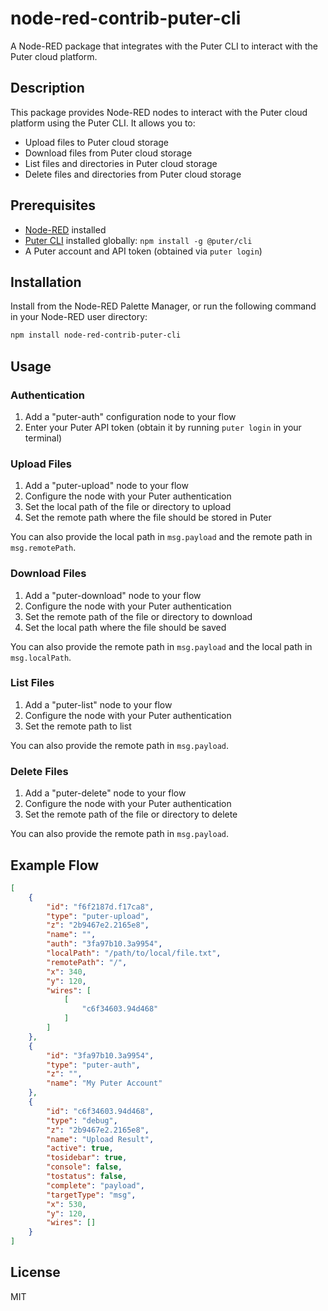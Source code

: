 # node-red-contrib-puter-cli

A Node-RED package that integrates with the Puter CLI to interact with the Puter cloud platform.

## Description

This package provides Node-RED nodes to interact with the Puter cloud platform using the Puter CLI. It allows you to:

- Upload files to Puter cloud storage
- Download files from Puter cloud storage
- List files and directories in Puter cloud storage
- Delete files and directories from Puter cloud storage

## Prerequisites

- [Node-RED](https://nodered.org/) installed
- [Puter CLI](https://github.com/HeyPuter/puter-cli) installed globally: `npm install -g @puter/cli`
- A Puter account and API token (obtained via `puter login`)

## Installation

Install from the Node-RED Palette Manager, or run the following command in your Node-RED user directory:

```bash
npm install node-red-contrib-puter-cli
```

## Usage

### Authentication

1. Add a "puter-auth" configuration node to your flow
2. Enter your Puter API token (obtain it by running `puter login` in your terminal)

### Upload Files

1. Add a "puter-upload" node to your flow
2. Configure the node with your Puter authentication
3. Set the local path of the file or directory to upload
4. Set the remote path where the file should be stored in Puter

You can also provide the local path in `msg.payload` and the remote path in `msg.remotePath`.

### Download Files

1. Add a "puter-download" node to your flow
2. Configure the node with your Puter authentication
3. Set the remote path of the file or directory to download
4. Set the local path where the file should be saved

You can also provide the remote path in `msg.payload` and the local path in `msg.localPath`.

### List Files

1. Add a "puter-list" node to your flow
2. Configure the node with your Puter authentication
3. Set the remote path to list

You can also provide the remote path in `msg.payload`.

### Delete Files

1. Add a "puter-delete" node to your flow
2. Configure the node with your Puter authentication
3. Set the remote path of the file or directory to delete

You can also provide the remote path in `msg.payload`.

## Example Flow

```json
[
    {
        "id": "f6f2187d.f17ca8",
        "type": "puter-upload",
        "z": "2b9467e2.2165e8",
        "name": "",
        "auth": "3fa97b10.3a9954",
        "localPath": "/path/to/local/file.txt",
        "remotePath": "/",
        "x": 340,
        "y": 120,
        "wires": [
            [
                "c6f34603.94d468"
            ]
        ]
    },
    {
        "id": "3fa97b10.3a9954",
        "type": "puter-auth",
        "z": "",
        "name": "My Puter Account"
    },
    {
        "id": "c6f34603.94d468",
        "type": "debug",
        "z": "2b9467e2.2165e8",
        "name": "Upload Result",
        "active": true,
        "tosidebar": true,
        "console": false,
        "tostatus": false,
        "complete": "payload",
        "targetType": "msg",
        "x": 530,
        "y": 120,
        "wires": []
    }
]
```

## License

MIT
